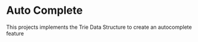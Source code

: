 # Auto Complete

This projects implements the Trie Data Structure to create an autocomplete feature

